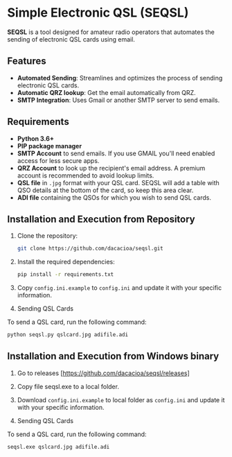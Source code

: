# Simple Electronic QSL (SEQSL)

**SEQSL** is a tool designed for amateur radio operators that automates the sending of electronic QSL cards using email.

## Features

- **Automated Sending**: Streamlines and optimizes the process of sending electronic QSL cards.
- **Automatic QRZ lookup**: Get the email automatically from QRZ.
- **SMTP Integration**: Uses Gmail or another SMTP server to send emails.

## Requirements
  
- **Python 3.6+**
- **PIP package manager**
- **SMTP Account** to send emails. If you use GMAIL you'll need enabled access for less secure apps.
- **QRZ Account** to look up the recipient's email address. A premium account is recommended to avoid lookup limits.
- **QSL file** in `.jpg` format with your QSL card. SEQSL will add a table with QSO details at the bottom of the card, so keep this area clear.
- **ADI file** containing the QSOs for which you wish to send QSL cards.

## Installation and Execution from Repository

1. Clone the repository:

   ```bash
   git clone https://github.com/dacacioa/seqsl.git
   ```
   
2. Install the required dependencies:

   ```bash
   pip install -r requirements.txt
   ```
3. Copy `config.ini.example` to `config.ini` and update it with your specific information.

4. Sending QSL Cards

To send a QSL card, run the following command:

   ```bash
   python seqsl.py qslcard.jpg adifile.adi
   ```

## Installation and Execution from Windows binary

1. Go to releases [https://github.com/dacacioa/seqsl/releases]

2. Copy file seqsl.exe to a local folder.

3. Download `config.ini.example` to local folder as `config.ini` and update it with your specific information. 

4. Sending QSL Cards

To send a QSL card, run the following command:

   ```cmd
   seqsl.exe qslcard.jpg adifile.adi

